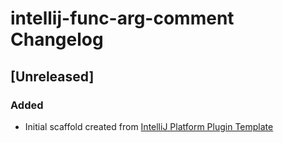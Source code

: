 <!-- Keep a Changelog guide -> https://keepachangelog.com -->

# intellij-func-arg-comment Changelog

## [Unreleased]
### Added
- Initial scaffold created from [IntelliJ Platform Plugin Template](https://github.com/JetBrains/intellij-platform-plugin-template)
